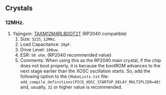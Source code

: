 ## Crystals
### 12MHz.
1) Yajingxin: [TAXM12M4RLBDDT2T](/PDF/Yajingxin/TAXM12M4RLBDDT2T_12MHz.pdf) (RP2040 compatible)
   1) Size: `3225`, `12MHz`.
   2) Load Capacitance: `20pF`.
   3) Drive Level: `100uw`.
   4) ESR: `50 ohm`. (RP2040 recommended value)
   5) Comments: When using this as the RP2040 main crystal, if the chip does not boot properly, it is because the bootROM advances to the next stage earlier than the XOSC oscillation starts. So, add the following option to the `CMakeLists.txt` file: `add_compile_definitions(PICO_XOSC_STARTUP_DELAY_MULTIPLIER=48)`
   and, usually, `32` or higher value is recommended.